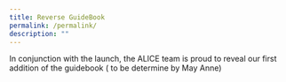 ```yaml
---
title: Reverse GuideBook
permalink: /permalink/
description: ""
---
```

In conjunction with the launch, the ALICE team is proud to reveal our first addition of the guidebook ( to be determine by May Anne)  